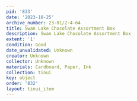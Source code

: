 ```yaml
---
pid: '833'
date: '2023-10-25'
archive_number: 23-01/2-4-64
title: Swan Lake Chocolate Assortment Box
description: Swan Lake Chocolate Assortment Box
extent: '1'
condition: Good
date_unvalidated: Unknown
creator: Unknown
collector: Unknown
materials: Cardboard, Paper, Ink
collection: tinui
key: object
order: '832'
layout: tinui_item
---
```

